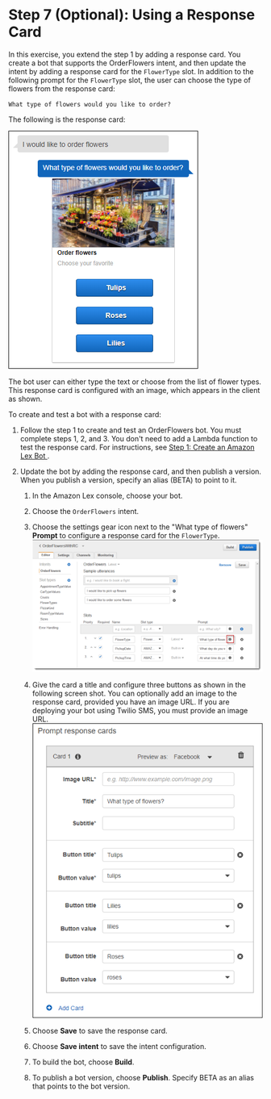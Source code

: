 # Step 7 \(Optional\): Using a Response Card

In this exercise, you extend the step 1 by adding a response card\. You create a bot that supports the OrderFlowers intent, and then update the intent by adding a response card for the `FlowerType` slot\. In addition to the following prompt for the `FlowerType` slot, the user can choose the type of flowers from the response card:

```
What type of flowers would you like to order?
```

The following is the response card:

![\[\]](../images/resp-card-example-10a.png)

The bot user can either type the text or choose from the list of flower types\. This response card is configured with an image, which appears in the client as shown\.

To create and test a bot with a response card:

1. Follow the step 1 to create and test an OrderFlowers bot\. You must complete steps 1, 2, and 3\. You don't need to add a Lambda function to test the response card\. For instructions, see [Step 1: Create an Amazon Lex Bot ](ex1-step1.md)\.

1. Update the bot by adding the response card, and then publish a version\. When you publish a version, specify an alias \(BETA\) to point to it\. 

   1. In the Amazon Lex console, choose your bot\.

   1. Choose the `OrderFlowers` intent\. 

   1. Choose the settings gear icon next to the "What type of flowers" **Prompt** to configure a response card for the `FlowerType`\.  
![\[\]](../images/resp-card-example-30.png)

   1. Give the card a title and configure three buttons as shown in the following screen shot\. You can optionally add an image to the response card, provided you have an image URL\. If you are deploying your bot using Twilio SMS, you must provide an image URL\.  
![\[\]](../images/resp-card-example-20a.png)

   1. Choose **Save** to save the response card\.

   1. Choose **Save intent** to save the intent configuration\.

   1. To build the bot, choose **Build**\.

   1. To publish a bot version, choose **Publish**\. Specify BETA as an alias that points to the bot version\.